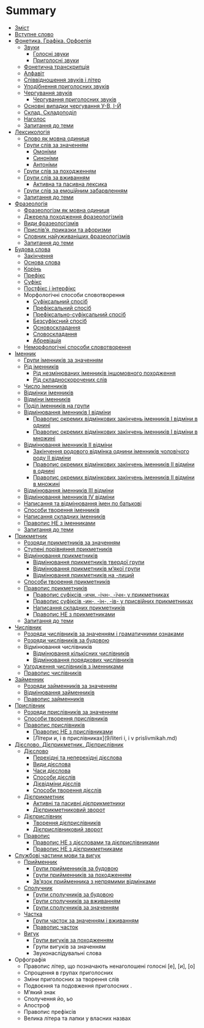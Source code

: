 # Summary

* [Зміст](README.md)
* [Вступне слово](vstup.md)
* [Фонетика. Графіка. Орфоепія](1/fonetika_grafka_orfoepya.md)
   * [Звуки](1/zvuki.md)
       * [Голосні звуки](1/golosn_zvuki.md)
       * [Приголосні звуки](1/prigolosn_zvuki.md)
   * [Фонетична транскрипція](1/fonetichna_transkriptsya.md)
   * [Алфавіт](1/alfavt.md)
   * [Співвідношення звуків і літер](1/spvvdnoshennya_zvukv__lter.md)
   * [Уподібнення приголосних звуків](1/upodbnennya_prigolosnih_zvukv.md)
   * [Чергування звуків](1/cherguvannya_golosnih_zvukv.md)
       * [Чергування приголосних звуків](1/cherguvannya_prigolosnih_zvukv.md)
   * [Основні випадки чергування У-В, І-Й](1/osnovn_vipadki_cherguvannya_u-v,_-i.md)
   * [Склад. Складоподіл](1/sklad_skladopodl.md)
   * [Наголос](1/nagolos.md)
   * [Запитання до теми](1/zapitannya_do_temi.md)
* [Лексикологія](2/leksikologya.md)
   * [Слово як мовна одиниця](2/slovo_yak_movna_odinitsya.md)
   * [Групи слів за значенням](2/odnoznachni_i_bagatoznachni_slova.md)
       * [Омонiми](2/omonimi.md)
       * [Синонiми](2/sinonimi.md)
       * [Антонiми](2/antonimi.md)
   * [Групи слів за походженням](2/grupi_slv_za_pohodzhennyam.md)
   * [Групи слів за вживанням](2/zagalnovzhivana_ta_leksika_obmezhenogo_vzhivannya.md)
       * [Активна та пасивна лексика](2/aktivna_ta_pasivna_leksika.md)
   * [Групи слів за емоційним забарвленням](2/grupi_slv_za_emotsinim_zabarvlennyam.md)
   * [Запитання до теми](2/zapitannya_do_temi.md)
* [Фразеологія](3/frazeologya.md)
   * [Фразеологізм як мовна одиниця](3/frazeologzm_yak_movna_odinitsya.md)
   * [Джерела походження фразеологізмів](3/dzherela_pohodzhennya_frazeologzmv.md)
   * [Види фразеологізмів](3/vidi_frazeologzmv.md)
   * [Прислів’я, приказки та афоризми](3/prislvya,_prikazki_ta_aforizmi.md)
   * [Словник найуживаніших фразеологізмів](3/slovnik_naiuzhivanshih_frazeologzmv.md)
   * [Запитання до теми](3/zapitannya_do_temi.md)
* [Будова слова](4/budova_slova.md)
   * [Закінчення](4/Zakinchennya.md)
   * [Основа слова](4/Osnova_slova.md)
   * [Корiнь](4/korin.md)
   * [Префікс](4/prefics.md)
   * [Суфікс](4/sufics.md)
   * [Постфiкс і інтерфікс](4/postfics.md)
   * Морфологiчнi способи словотворення
       * [Суфіксальний спосіб](4/sufiksalniy_sposib.md)
       * [Префiксальний спосiб](4/prefiksalniy_sposib.md)
       * [Префiксально-суфiксальний спосiб](4/prefiksalno-sufiksalniy_sposib.md)
       * [Безсуфiксний спосiб](4/bezsufiksniy_sposib.md)
       * [Основоскладання](4/osnovoskladannya.md)
       * [Словоскладання](4/slovoskladannya.md)
       * [Абревiацiя](4/abreviaciya.md)
   * [Неморфологiчнi способи словотворення](4/Nemorfologichni_sposobi_tvorennya.md)
* [Iменник](5/imennik.md)
   * [Групи iменникiв за значенням](5/gruppi_imennikiv_za_znachennyam.md)
   * [Рiд iменникiв](5/rid_imennikiv.md)
       * [Рiд незмiнюваних iменникiв iншомовного походження](5/rid_nezmin_imen_inshomovnogo_pohod.md)
       * [Рiд складноскорочених слiв](5/Rid_skladnoskorochennih_sliv.md)
   * [Число iменникiв](5/Chislo_imennikiv.md)
   * [Вiдмiнки iменникiв](5/vidminki_imennikiv.md)
   * [Вiдмiни iменникiв](5/vidmini_imennikiv.md)
   * [Подiл iменникiв на групи](5/podil_imennikiv_na_grupi.md)
   * [Вiдмiнювання iменникiв I вiдмiни](5/vidminuvannya_imen_I_vidmini.md)
       * [Правопис окремих вiдмiнкових закiнчень iменникiв I вiдмiни в однинi](5/pravopis_okremih_vidminkovih_zakinchen_I_vidmini_v_odnini.md)
       * [Правопис окремих вiдмiнкових закiнчень iменникiв I вiдмiни в множинi](5/pravopis_okremih_vidm_znachen_v_mnozini.md)
   * [Вiдмiнювання iменникiв II вiдмiни](5/vidminuvanna_imen_II_vidmini.md)
       * [Закiнчення родового вiдмiнка однини iменникiв чоловiчого роду II вiдмiни](5/zakinchennya_rodovogo_vidminka_odnini.md)
       * [Правопис окремих вiдмiнкових закiнчень iменникiв II вiдмiни в однинi](5/pravopis_okrremih_vidminkovih_znachen_II_vidmini_v_odnini.md)
       * [Правопис окремих вiдмiнкових закiнчень iменникiв II вiдмiни в множинi](5/pravopis_okrremih_vidminkovih_znachen_II_vidmini_v_mnojini.md)
   * [Вiдмiнювання iменникiв III вiдмiни](5/vidminuvannya_imennikiv_III_vidmini.md)
   * [Вiдмiнювання iменникiв IV вiдмiни](5/vidminuvannya_imennikiv_IV_vidmini.md)
   * [Написання та вiдмiнювання iмен по батьковi](5/napisannya_ta_vidminuvannya_imen_po_batkovi.md)
   * [Способи творення iменникiв](5/sposobi_tvorennya_imennikiv.md)
   * [Написання складних iменникiв](5/napisannya_skladnih_imennikiv.md)
   * [Правопис НЕ з iменниками](5/pravopis_NE_z_imennikami.md)
   * [Запитання до теми](5/zapitannya_do_temi.md)
* [Прикметник](6/prikmetnik.md)
   * [Розряди прикметникiв за значенням](6/rozryadi_prikmetnikiv_za_znachennyam.md)
   * [Ступенi порiвняння прикметникiв](6/stupeni_porivnyannya_prikmetnikiv.md)
   * [Вiдмiнювання прикметникiв](6/vidminuvanya_prikmetnikiv.md)
       * [Вiдмiнювання прикметникiв твердої групи](6/vidminuvannya_prikmetnikiv_tverdoi_grupi.md)
       * [Вiдмiнювання прикметникiв м’якої групи](6/vidminuvannya_prikmetnikiv_miakoi_grupi.md)
       * [Вiдмiнювання прикметникiв на -лиций](6/vidminuvannya_prikmetnikiv_na_liciy.md)
   * [Способи творення прикметникiв](6/sposobi_tvorennya_prikmetnikiv.md)
   * [Правопис прикметникiв](6/pravopis_suficsiv_ov_ev.md)
       * [Правопис суфiксiв -ичн, -iчн-, -їчн- у прикметниках](6/pravopis_suficsiv_ichn_ichn.md)
       * [Правопис суфiксiв -ин-, -iн-, -iв- у присвiйних прикметниках](6/pravopis_suficsiv_in_in.md)
       * [Написання складних прикметникiв](6/napisannya_skladnih_prikmetnikiv.md)
       * [Правопис НЕ з прикметниками](6/pravopis_NE_z_prikmetnikami.md)
   * [Запитання до теми](6/zapitannya_do_temi.md)
* [Числiвник](7/chislivnik.md)
   * [Розряди числiвникiв за значенням i граматичними ознаками](7/rozryzdi_chislivnikiv_za_znachennyam.md)
   * [Розряди числiвникiв за будовою](7/rozryadi_chislivnikiv_za_budovoyu.md)
   * Вiдмiнювання числiвникiв
       * [Вiдмiнювання кiлькiсних числiвникiв](7/vidminuvannya_kilkisnih_chislivnikiv.md)
       * [Вiдмiнювання порядкових числiвникiв](7/vimiruvannya_poryadkovih_chislivnikiv.md)
   * [Узгодження числiвникiв з iменниками](7/uzgodzennya_chislivnikiv_z_imennikami.md)
   * [Правопис числiвникiв](7/pravopis_chislivnikiv.md)
* [Займенник](8/zaymennik.md)
   * [Розряди займенникiв за значенням](8/rozryadi_zaimennikiv_za_znachennyam.md)
   * [Вiдмiнювання займенникiв](8/vidminuvannya_zaimennikiv.md)
   * [Правопис займенникiв](8/pravopis_zaimennikiv.md)
* [Прислiвник](9/prislivnik.md)
   * [Розряди прислiвникiв за значенням](9/rozryadi_prislivnikiv_za_znachennyam.md)
   * [Способи творення прислiвникiв](9/sposobi_tvorennya_prislivnikiv.md)
   * [Правопис прислiвникiв](9/pravopis_prislivnikiv.md)
       * [Правопис НЕ з прислiвниками](9/pravopis_ne_z_prislivnikami.md)
       * [Лiтери и, i в прислiвниках](9/literi i, i v prislivmikah.md)
* [Дiєслово. Дiєприкметник. Дiєприслiвник](10/Diyeslovo_diyeprikmetnik_diyeprislivnik.md)
   * [Дiєслово](10/dieslovo.md)
       * [Перехiднi та неперехiднi дiєслова](10/perehidni_ta_neperehidni_diyeslova.md)
       * [Види дiєслова](10/vidi_diyeslova.md)
       * [Часи дiєслова](10/chasi_diyeslova.md)
       * [Способи дiєслiв](10/sposobi_diyesliv.md)
       * [Дiєвiдмiни дiєслiв](10/diyevidmini_diyesliv.md)
       * [Способи творення дiєслiв](10/sposobi_tvorennya_sliv.md)
   * [Дiєприкметник](10/diyeprikmetnik.md)
       * [Активнi та пасивнi дiєприкметники](10/aktivni_ta_pasivni_diyeprikmetniki.md)
       * [Дiєприкметниковий зворот](10/diyeprikmetnikoviy_zvorot.md)
   * [Дiєприслiвник](10/diyeprislivnik.md)
       * [Творення дiєприслiвникiв](10/tvorennya_diyeprislivnikiv.md)
       * [Дiєприслiвниковий зворот](10/diyeprislivnikoviy_zvorot.md)
   * [Правопис](10/Pravopis.md)
       * [Правопис НЕ з дiєcловами та дiєприслiвниками](10/pravopis_NE_z_diyeslovami.md)
       * [Правопис НЕ з дiєприкметниками](10/pravopis_NE_z_diyeprikmetnikami.md)
* [Службовi частини мови та вигук](11/sluzbovi_chastini_movi.md)
   * [Прийменник](11/priymennik.md)
       * [Групи прийменникiв за будовою](11/grupi_priymennikiv_za_budovoyu.md)
       * [Групи прийменникiв за походженням](11/grupi_priymennikiv_za_pohodjennyam.md)
       * [Зв’язок прийменника з непрямими вiдмiнками](11/znyazok_priymennika_z_nepryamimi_vidminkami_imennika.md)
   * [Сполучник](11/spoluchnik.md)
       * [Групи сполучникiв за будовою](11/grupi_spoluchnikiv_za_budovoyu.md)
       * [Групи сполучникiв за вживанням](11/grupi_spoluchnikiv_za_vjivannyam.md)
       * [Групи сполучникiв за значенням](11/grupi_spoluchnikiv_za_znachennyam.md)
   * [Частка](11/chastka.md)
       * [Групи часток за значенням i вживанням](11/grupi_chastok_za_znachennyam_i_vjivannyam.md)
       * [Правопис часток](11/pravopis_chastok.md)
   * [Вигук](11/viguk.md)
       * [Групи вигукiв за походженням](11/grupi_vigukiv_za_pohodjennyam.md)
       * Групи вигукiв за значенням
       * Звуконаслiдувальнi слова
* Оpфографiя
   * Правопис лiтер, що позначають ненаголошенi голоснi [е], [и], [о]
   * Спрощення в групах приголосних
   * Змiни приголосних за творення слiв
   * Подвоєння та подовження приголосних .
   * М’який знак
   * Сполучення йо, ьо
   * Апостроф
   * Правопис префiксiв
   * Велика літера та лапки у власних назвах

